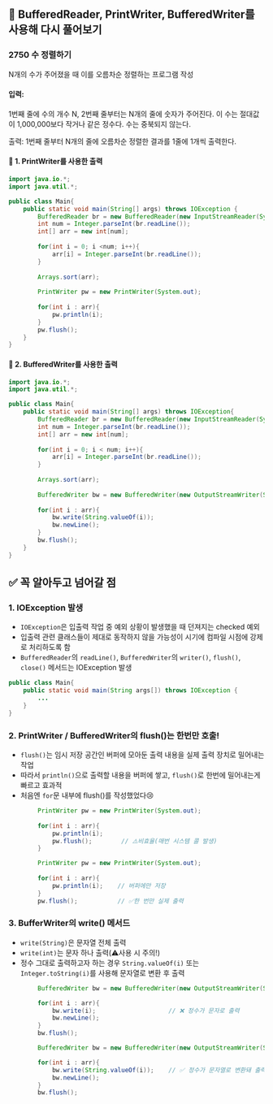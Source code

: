 ## 🎯 BufferedReader, PrintWriter, BufferedWriter를 사용해 다시 풀어보기
### 2750 수 정렬하기
N개의 수가 주어졌을 때 이를 오름차순 정렬하는 프로그램 작성

#### 입력:
1번째 줄에 수의 개수 N, 2번째 줄부터는 N개의 줄에 숫자가 주어진다.
이 수는 절대값이 1,000,000보다 작거나 같은 정수다.
수는 중북되지 않는다.

출력:
1번째 줄부터 N개의 줄에 오름차순 정렬한 결과를 1줄에 1개씩 출력한다.


#### 📍 1. PrintWriter를 사용한 출력
```java
import java.io.*;
import java.util.*;

public class Main{
    public static void main(String[] args) throws IOException {
        BufferedReader br = new BufferedReader(new InputStreamReader(System.in));
        int num = Integer.parseInt(br.readLine());
        int[] arr = new int[num];
        
        for(int i = 0; i <num; i++){
            arr[i] = Integer.parseInt(br.readLine());
        }
        
        Arrays.sort(arr);
        
        PrintWriter pw = new PrintWriter(System.out);
        
        for(int i : arr){
            pw.println(i);
        }
        pw.flush();
    }
}

```
#### 📍 2. BufferedWriter를 사용한 출력
```java
import java.io.*;
import java.util.*;

public class Main{
    public static void main(String[] args) throws IOException{
        BufferedReader br = new BufferedReader(new InputStreamReader(System.in));
        int num = Integer.parseInt(br.readLine());
        int[] arr = new int[num];
        
        for(int i = 0; i < num; i++){
            arr[i] = Integer.parseInt(br.readLine());
        }
        
        Arrays.sort(arr);
        
        BufferedWriter bw = new BufferedWriter(new OutputStreamWriter(System.out));
        
        for(int i : arr){
            bw.write(String.valueOf(i));
            bw.newLine();
        }
        bw.flush();
    }
}
```


## ✅ 꼭 알아두고 넘어갈 점
### 1. IOException 발생
- `IOException`은 입출력 작업 중 예외 상황이 발생했을 때 던져지는 checked 예외
- 입출력 관련 클래스들이 제대로 동작하지 않을 가능성이 시기에 컴파일 시점에 강제로 처리하도록 함
- `BufferedReader`의 `readLine()`, `BufferedWriter`의 `writer()`, `flush()`, `close()` 메서드는 IOException 발생
```java
public class Main{
    public static void main(String args[]) throws IOException {
        ...
    }
}
```

### 2. PrintWriter / BufferedWriter의 flush()는 한번만 호출!
- `flush()`는 임시 저장 공간인 버퍼에 모아둔 출력 내용을 실제 출력 장치로 밀어내는 작업
- 따라서 `println()`으로 출력할 내용을 버퍼에 쌓고, `flush()`로 한번에 밀어내는게 빠르고 효과적
- 처음엔 `for`문 내부에 flush()를 작성했었다😢

```java
        PrintWriter pw = new PrintWriter(System.out);
        
        for(int i : arr){
            pw.println(i);
            pw.flush();        // ⚠️비효율(매번 시스템 콜 발생)
        }
```

```java
        PrintWriter pw = new PrintWriter(System.out);
        
        for(int i : arr){
            pw.println(i);    // 버퍼에만 저장
        }
        pw.flush();           // ✅한 번만 실제 출력
```

### 3. BufferWriter의 write() 메서드
- `write(String)`은 문자열 전체 출력
- `write(int)`는 문자 하나 출력(⚠️사용 시 주의!)
- 정수 그대로 출력하고자 하는 경우 `String.valueOf(i)` 또는 `Integer.toString(i)`를 사용해 문자열로 변환 후 출력
```java
        BufferedWriter bw = new BufferedWriter(new OutputStreamWriter(System.out));

        for(int i : arr){
            bw.write(i);                    // ❌ 정수가 문자로 출력
            bw.newLine();
        }
        bw.flush();
```

```java
        BufferedWriter bw = new BufferedWriter(new OutputStreamWriter(System.out));

        for(int i : arr){
            bw.write(String.valueOf(i));    // ✅ 정수가 문자열로 변환돼 출력
            bw.newLine();
        }
        bw.flush();

```
